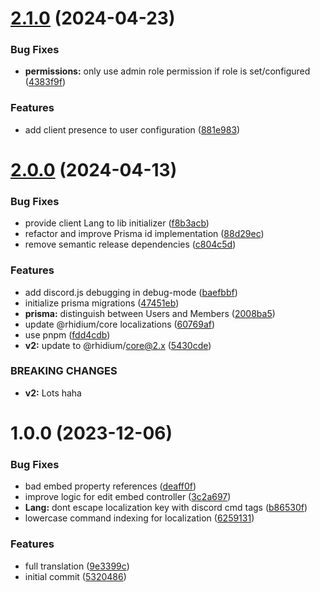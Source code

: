 # [2.1.0](https://github.com/rhidium/template/compare/v2.0.0...v2.1.0) (2024-04-23)


### Bug Fixes

* **permissions:** only use admin role permission if role is set/configured ([4383f9f](https://github.com/rhidium/template/commit/4383f9fa0708c778e6b3bb2f8129b831ed7ac19a))


### Features

* add client presence to user configuration ([881e983](https://github.com/rhidium/template/commit/881e9830ba0bcf031f0bd93476181ad88b3038ab))

# [2.0.0](https://github.com/rhidium/template/compare/v1.0.0...v2.0.0) (2024-04-13)


### Bug Fixes

* provide client Lang to lib initializer ([f8b3acb](https://github.com/rhidium/template/commit/f8b3acb0dc7a4380335838b260196f3dcb84f670))
* refactor and improve Prisma id implementation ([88d29ec](https://github.com/rhidium/template/commit/88d29ecdb3a0b6f4e4f49337879194e05d32c298))
* remove semantic release dependencies ([c804c5d](https://github.com/rhidium/template/commit/c804c5dcab7a436ff2bfc8c6c36028f4d5752875))


### Features

* add discord.js debugging in debug-mode ([baefbbf](https://github.com/rhidium/template/commit/baefbbf292aa4f893e3d88b5282e2fd91d9c50b4))
* initialize prisma migrations ([47451eb](https://github.com/rhidium/template/commit/47451eb68040293d12d77c3d42826a1d9388e245))
* **prisma:** distinguish between Users and Members ([2008ba5](https://github.com/rhidium/template/commit/2008ba56a824da965ecf24efaae8cdf2e1d9bfa1))
* update @rhidium/core localizations ([60769af](https://github.com/rhidium/template/commit/60769affe7f2eecc872606c6d53d0bfaaaf3fca3))
* use pnpm ([fdd4cdb](https://github.com/rhidium/template/commit/fdd4cdbd01a8aa638fa48c5c479cd65c5a057a78))
* **v2:** update to @rhidium/core@2.x ([5430cde](https://github.com/rhidium/template/commit/5430cde39f75775e54ce3248bd66f274e80ff457))


### BREAKING CHANGES

* **v2:** Lots haha

# 1.0.0 (2023-12-06)


### Bug Fixes

* bad embed property references ([deaff0f](https://github.com/rhidium/template/commit/deaff0f752778275a39b3aac3abf0edbbf0154fa))
* improve logic for edit embed controller ([3c2a697](https://github.com/rhidium/template/commit/3c2a69773a2f8c7f715ec75a82dbbedcf8797a66))
* **Lang:** dont escape localization key with discord cmd tags ([b86530f](https://github.com/rhidium/template/commit/b86530f0a9042eace9e7b09cd727e0fcbc118210))
* lowercase command indexing for localization ([6259131](https://github.com/rhidium/template/commit/6259131b31f8484acf080f36a35113c122674221))


### Features

* full translation ([9e3399c](https://github.com/rhidium/template/commit/9e3399c5135db351a756a43ea6f0d2fd63226f50))
* initial commit ([5320486](https://github.com/rhidium/template/commit/5320486287cd938f904c1434987c8121f3fc5c05))
